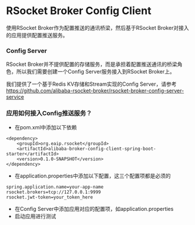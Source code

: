 RSocket Broker Config Client
============================
使用RSocket Broker作为配置推送的通讯桥梁，然后基于RSocket Broker对接入的应用提供配置推送服务。

### Config Server

RSocket Broker并不提供配置的存储服务，而是承担着配置推送通讯的桥梁角色，所以我们需要创建一个Config Server服务接入到RSocket
Broker上。

我们提供了一个基于Redis KV存储和Stream实现的Config
Server，请参考 https://github.com/alibaba-rsocket-broker/rsocket-broker-config-server-service

### 应用如何接入Config推送服务？

* 在pom.xml中添加以下依赖

```
<dependency>
    <groupId>org.eaip.rsocket</groupId>
    <artifactId>alibaba-broker-config-client-spring-boot-starter</artifactId>
    <version>0.1.0-SNAPSHOT</version>
</dependency>
```

* 在application.properties中添加以下配置，这三个配置项都是必须的

```
spring.application.name=your-app-name
rsocket.brokers=tcp://127.0.0.1:9999
rsocket.jwt-token=your_token_here
```

* 在Config Server中添加应用对应的配置项，如application.properties
* 启动应用进行测试


